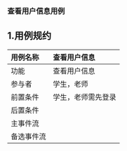 ### 查看用户信息用例
## 1.用例规约
|用例名称|查看用户信息|  
|:-|:-|  
|功能|查看用户信息|  
|参与者|学生，老师|  
|前置条件|学生，老师需先登录|  
|后置条件||
|主事件流||  
|备选事件流||
